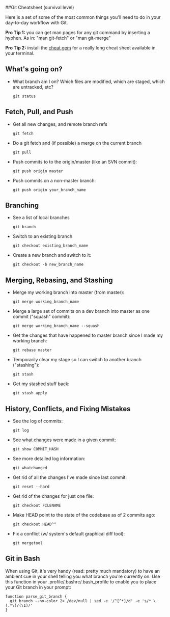 ##Git Cheatsheet (survival level)

Here is a set of some of the most common things you'll need to do in
your day-to-day workflow with Git.

**Pro Tip 1:** you can get man pages for any git command by inserting a hyphen.  As in: "man git-fetch" or "man git-merge"

**Pro Tip 2:** install the [cheat gem](http://cheat.errtheblog.com/) for a really long cheat sheet available in your terminal.

## What's going on?

* What branch am I on? Which files are modified, which are staged, which are untracked, etc?

    `git status`

## Fetch, Pull, and Push

* Get all new changes, and remote branch refs

    `git fetch`

* Do a git fetch and (if possible) a merge on the current branch

    `git pull`

* Push commits to to the origin/master (like an SVN commit):

    `git push origin master`

* Push commits on a non-master branch:

    `git push origin your_branch_name`

## Branching

* See a list of local branches

    `git branch`

* Switch to an existing branch

    `git checkout existing_branch_name`

* Create a new branch and switch to it:

    `git checkout -b new_branch_name`


## Merging, Rebasing, and Stashing

* Merge my working branch into master (from master):
    
    `git merge working_branch_name`

* Merge a large set of commits on a dev branch into master as one
  commit ("squash" commit):

    `git merge working_branch_name --squash`

* Get the changes that have happened to master branch since I made my
  working branch:

    `git rebase master`

* Temporarily clear my stage so I can switch to another branch
  ("stashing"):

    `git stash`

* Get my stashed stuff back:

    `git stash apply`

## History, Conflicts, and Fixing Mistakes

* See the log of commits:

    `git log`

* See what changes were made in a given commit:

    `git show COMMIT_HASH`

* See more detailed log information:

    `git whatchanged`

* Get rid of all the changes I've made since last commit:
    
    `git reset --hard`

* Get rid of the changes for just one file:

    `git checkout FILENAME`

* Make HEAD point to the state of the codebase as of 2 commits ago:

    `git checkout HEAD^^`

* Fix a conflict (w/ system's default graphical diff tool):

    `git mergetool`


## Git in Bash
When using Git, it's very handy (read: pretty much mandatory) to have an ambient cue in your shell telling you what branch you're currently on.  Use this function in your .profile/.bashrc/.bash_profile to enable you to place your Git branch in your prompt:

````
function parse_git_branch {
  git branch --no-color 2> /dev/null | sed -e '/^[^*]/d' -e 's/* \(.*\)/(\1)/'
}
````